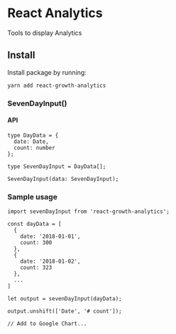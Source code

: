 # React Analytics

Tools to display Analytics

## Install

Install package by running:

```
yarn add react-growth-analytics
```

### SevenDayInput()

#### API

```
type DayData = {
  date: Date,
  count: number
};

type SevenDayInput = DayData[];

SevenDayInput(data: SevenDayInput);
```

### Sample usage

```
import sevenDayInput from 'react-growth-analytics';

const dayData = [
  {
    date: '2018-01-01',
    count: 300
  },
  {
    date: '2018-01-02',
    count: 323
  },
  ...
]

let output = sevenDayInput(dayData);

output.unshift(['Date', '# count']);

// Add to Google Chart...
```
